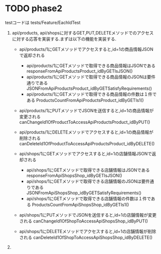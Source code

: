 # TODO phase2

testコードは
tests/Feature/EachIdTest

1. api/products, api/shopsに対するGET,PUT,DELETEメソッドでのアクセスに対する応答を実装する.まずは以下の機能を実装する.
    - api/products/1にGETメソッドでアクセスすると,id=1の商品情報JSONで返却される
        - api/products/1にGETメソッドで取得できる商品情報はJSONである
            responseFromApiProductsProduct_idByGETIsJSON()
        - api/products/1にGETメソッドで取得できる商品情報のJSONは要件通りである
            JSONFromApiProductsProduct_idByGETSatisfyRequirements()
        - api/products/1にGETメソッドで取得できる商品情報の件数は１件である
            ProductsCountFromApiProductsProduct_idByGETIs1()
    - api/products/1にPUTメソッドでJSONを送信すると,id=1の商品情報が変更される
        canChangeId1OfProductToAccessApiProductsProduct_idByPUT()
    - api/products/1にDELETEメソッドでアクセスすると,id=1の商品情報が削除される
        canDeleteId1OfProductToAccessApiProductsProduct_idByDELETE()

    - api/shops/1にGETメソッドでアクセスすると,id=1の店舗情報JSONで返却される
        - api/shops/1にGETメソッドで取得できる店舗情報はJSONである
            responseFromApiShopsShop_idByGETIsJSON()
        - api/shops/1にGETメソッドで取得できる店舗情報のJSONは要件通りである
            JSONFromApiShopsShop_idByGETSatisfyRequirements()
        - api/shops/1にGETメソッドで取得できる店舗情報の件数は１件である
            ProductsCountFromApiShopsShop_idByGETIs1()
    - api/shops/1にPUTメソッドでJSONを送信すると,id=1の店舗情報が変更される
        canChangeId1OfShopToAccessApiShopsShop_idByPUT()
    - api/shops/1にDELETEメソッドでアクセスすると,id=1の店舗情報が削除される
        canDeleteId1OfShopToAccessApiShopsShop_idByDELETE()



2. 